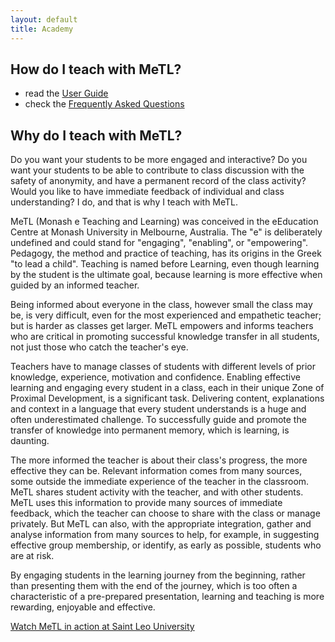 ```yaml
---
layout: default
title: Academy
---
```


<!--
## Content

- [How do I teach with MeTL](#how-do-i-teach-with-metl)
- [Why do I teach with MeTL?](#why-do-i-teach-with-metl)
-->

## How do I teach with MeTL?

- read the [User Guide](guide.html)
- check the [Frequently Asked Questions](academy-faq.html)
<!--- view the [Tutorials](academy-tutorials.html)-->

## Why do I teach with MeTL?

Do you want your students to be more engaged and interactive? Do you want your students to be able to contribute to class discussion with the safety of anonymity, and have a permanent record of the class activity? Would you like to have immediate feedback of individual and class understanding? I do, and that is why I teach with MeTL.

MeTL (Monash e Teaching and Learning) was conceived in the eEducation Centre at Monash University in Melbourne, Australia. The "e" is deliberately undefined and could stand for "engaging", "enabling", or "empowering". Pedagogy, the method and practice of teaching, has its origins in the Greek "to lead a child". Teaching is named before Learning, even though learning by the student is the ultimate goal, because learning is more effective when guided by an informed teacher.  

Being informed about everyone in the class, however small the class may be, is very difficult, even for the most experienced and empathetic teacher; but is harder as classes get larger. MeTL empowers and informs teachers who are critical in promoting successful knowledge transfer in all students, not just those who catch the teacher's eye.

Teachers have to manage classes of students with different levels of prior knowledge, experience, motivation and confidence. Enabling effective learning and engaging every student in a class, each in their unique Zone of Proximal Development, is a significant task. Delivering content, explanations and context in a language that every student understands is a huge and often underestimated challenge. To successfully guide and promote the transfer of knowledge into permanent memory, which is learning, is daunting.

The more informed the teacher is about their class's progress, the more effective they can be. Relevant information comes from many sources, some outside the immediate experience of the teacher in the classroom. MeTL shares student activity with the teacher, and with other students. MeTL uses this information to provide many sources of immediate feedback, which the teacher can choose to share with the class or manage privately. But MeTL can also, with the appropriate integration, gather and analyse information from many sources to help, for example, in suggesting effective group membership, or identify, as early as possible, students who are at risk.

By engaging students in the learning journey from the beginning, rather than presenting them with the end of the journey, which is too often a characteristic of a pre-prepared presentation, learning and teaching is more rewarding, enjoyable and effective.

<a href="http://innovation.saintleo.edu/wp-content/uploads/2016/08/MeTL-Promo-2.mp4" target="_blank">Watch MeTL in action at Saint Leo University</a>

<!--
## How do I know MeTL works?

- Papers
- Evidence
- Testimonials
- Videos
-->